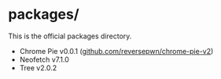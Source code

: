 # packages/
This is the official packages directory.
- Chrome Pie v0.0.1 ([github.com/reversepwn/chrome-pie-v2](https://github.com/reversepwn/chrome-pie-v2))
- Neofetch v7.1.0
- Tree v2.0.2
